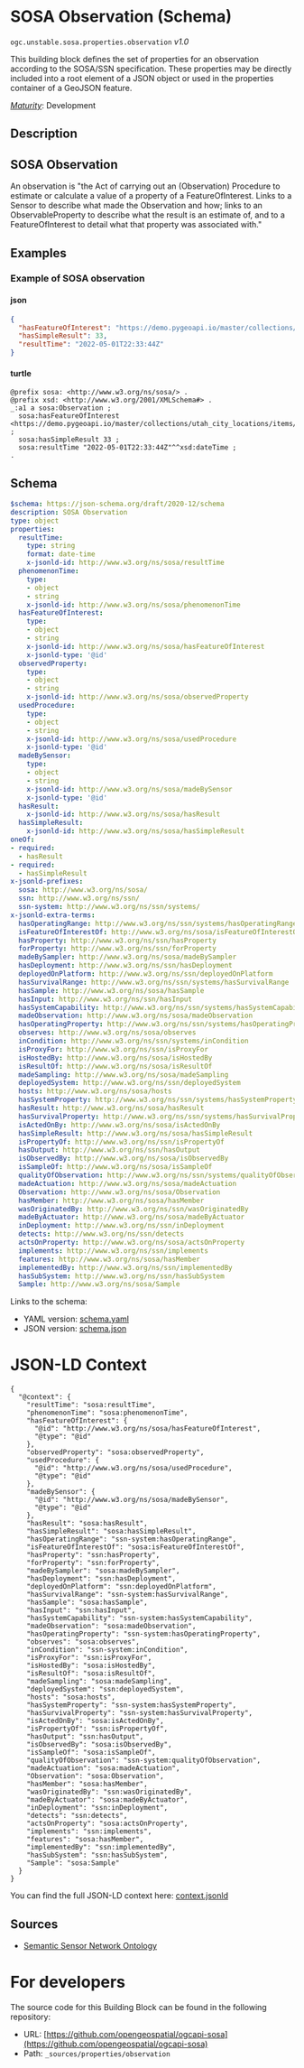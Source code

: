 
# SOSA Observation (Schema)

`ogc.unstable.sosa.properties.observation` *v1.0*

This building block defines the set of properties for an observation according to the SOSA/SSN specification. These properties may be directly included into a root element of a JSON object or used in the properties container of a GeoJSON feature.

[*Maturity*](https://github.com/cportele/ogcapi-building-blocks#building-block-maturity): Development

## Description

## SOSA Observation

An observation is "the Act of carrying out an (Observation) Procedure to estimate or calculate a value 
of a property of a FeatureOfInterest. Links to a Sensor to describe what made the Observation and how;
links to an ObservableProperty to describe what the result is an estimate of, and to a FeatureOfInterest
to detail what that property was associated with."
## Examples

### Example of SOSA observation
#### json
```json
{ 
  "hasFeatureOfInterest": "https://demo.pygeoapi.io/master/collections/utah_city_locations/items/Salem",
  "hasSimpleResult": 33,
  "resultTime": "2022-05-01T22:33:44Z"
}
```

#### turtle
```turtle
@prefix sosa: <http://www.w3.org/ns/sosa/> .
@prefix xsd: <http://www.w3.org/2001/XMLSchema#> .
_:a1 a sosa:Observation ;
  sosa:hasFeatureOfInterest <https://demo.pygeoapi.io/master/collections/utah_city_locations/items/Salem> ;
  sosa:hasSimpleResult 33 ;
  sosa:resultTime "2022-05-01T22:33:44Z"^^xsd:dateTime ;
.
```

## Schema

```yaml
$schema: https://json-schema.org/draft/2020-12/schema
description: SOSA Observation
type: object
properties:
  resultTime:
    type: string
    format: date-time
    x-jsonld-id: http://www.w3.org/ns/sosa/resultTime
  phenomenonTime:
    type:
    - object
    - string
    x-jsonld-id: http://www.w3.org/ns/sosa/phenomenonTime
  hasFeatureOfInterest:
    type:
    - object
    - string
    x-jsonld-id: http://www.w3.org/ns/sosa/hasFeatureOfInterest
    x-jsonld-type: '@id'
  observedProperty:
    type:
    - object
    - string
    x-jsonld-id: http://www.w3.org/ns/sosa/observedProperty
  usedProcedure:
    type:
    - object
    - string
    x-jsonld-id: http://www.w3.org/ns/sosa/usedProcedure
    x-jsonld-type: '@id'
  madeBySensor:
    type:
    - object
    - string
    x-jsonld-id: http://www.w3.org/ns/sosa/madeBySensor
    x-jsonld-type: '@id'
  hasResult:
    x-jsonld-id: http://www.w3.org/ns/sosa/hasResult
  hasSimpleResult:
    x-jsonld-id: http://www.w3.org/ns/sosa/hasSimpleResult
oneOf:
- required:
  - hasResult
- required:
  - hasSimpleResult
x-jsonld-prefixes:
  sosa: http://www.w3.org/ns/sosa/
  ssn: http://www.w3.org/ns/ssn/
  ssn-system: http://www.w3.org/ns/ssn/systems/
x-jsonld-extra-terms:
  hasOperatingRange: http://www.w3.org/ns/ssn/systems/hasOperatingRange
  isFeatureOfInterestOf: http://www.w3.org/ns/sosa/isFeatureOfInterestOf
  hasProperty: http://www.w3.org/ns/ssn/hasProperty
  forProperty: http://www.w3.org/ns/ssn/forProperty
  madeBySampler: http://www.w3.org/ns/sosa/madeBySampler
  hasDeployment: http://www.w3.org/ns/ssn/hasDeployment
  deployedOnPlatform: http://www.w3.org/ns/ssn/deployedOnPlatform
  hasSurvivalRange: http://www.w3.org/ns/ssn/systems/hasSurvivalRange
  hasSample: http://www.w3.org/ns/sosa/hasSample
  hasInput: http://www.w3.org/ns/ssn/hasInput
  hasSystemCapability: http://www.w3.org/ns/ssn/systems/hasSystemCapability
  madeObservation: http://www.w3.org/ns/sosa/madeObservation
  hasOperatingProperty: http://www.w3.org/ns/ssn/systems/hasOperatingProperty
  observes: http://www.w3.org/ns/sosa/observes
  inCondition: http://www.w3.org/ns/ssn/systems/inCondition
  isProxyFor: http://www.w3.org/ns/ssn/isProxyFor
  isHostedBy: http://www.w3.org/ns/sosa/isHostedBy
  isResultOf: http://www.w3.org/ns/sosa/isResultOf
  madeSampling: http://www.w3.org/ns/sosa/madeSampling
  deployedSystem: http://www.w3.org/ns/ssn/deployedSystem
  hosts: http://www.w3.org/ns/sosa/hosts
  hasSystemProperty: http://www.w3.org/ns/ssn/systems/hasSystemProperty
  hasResult: http://www.w3.org/ns/sosa/hasResult
  hasSurvivalProperty: http://www.w3.org/ns/ssn/systems/hasSurvivalProperty
  isActedOnBy: http://www.w3.org/ns/sosa/isActedOnBy
  hasSimpleResult: http://www.w3.org/ns/sosa/hasSimpleResult
  isPropertyOf: http://www.w3.org/ns/ssn/isPropertyOf
  hasOutput: http://www.w3.org/ns/ssn/hasOutput
  isObservedBy: http://www.w3.org/ns/sosa/isObservedBy
  isSampleOf: http://www.w3.org/ns/sosa/isSampleOf
  qualityOfObservation: http://www.w3.org/ns/ssn/systems/qualityOfObservation
  madeActuation: http://www.w3.org/ns/sosa/madeActuation
  Observation: http://www.w3.org/ns/sosa/Observation
  hasMember: http://www.w3.org/ns/sosa/hasMember
  wasOriginatedBy: http://www.w3.org/ns/ssn/wasOriginatedBy
  madeByActuator: http://www.w3.org/ns/sosa/madeByActuator
  inDeployment: http://www.w3.org/ns/ssn/inDeployment
  detects: http://www.w3.org/ns/ssn/detects
  actsOnProperty: http://www.w3.org/ns/sosa/actsOnProperty
  implements: http://www.w3.org/ns/ssn/implements
  features: http://www.w3.org/ns/sosa/hasMember
  implementedBy: http://www.w3.org/ns/ssn/implementedBy
  hasSubSystem: http://www.w3.org/ns/ssn/hasSubSystem
  Sample: http://www.w3.org/ns/sosa/Sample

```

Links to the schema:

* YAML version: [schema.yaml](https://opengeospatial.github.io/bblocks/annotated-schemas/unstable/sosa/properties/observation/schema.json)
* JSON version: [schema.json](https://opengeospatial.github.io/bblocks/annotated-schemas/unstable/sosa/properties/observation/schema.yaml)


# JSON-LD Context

```jsonld
{
  "@context": {
    "resultTime": "sosa:resultTime",
    "phenomenonTime": "sosa:phenomenonTime",
    "hasFeatureOfInterest": {
      "@id": "http://www.w3.org/ns/sosa/hasFeatureOfInterest",
      "@type": "@id"
    },
    "observedProperty": "sosa:observedProperty",
    "usedProcedure": {
      "@id": "http://www.w3.org/ns/sosa/usedProcedure",
      "@type": "@id"
    },
    "madeBySensor": {
      "@id": "http://www.w3.org/ns/sosa/madeBySensor",
      "@type": "@id"
    },
    "hasResult": "sosa:hasResult",
    "hasSimpleResult": "sosa:hasSimpleResult",
    "hasOperatingRange": "ssn-system:hasOperatingRange",
    "isFeatureOfInterestOf": "sosa:isFeatureOfInterestOf",
    "hasProperty": "ssn:hasProperty",
    "forProperty": "ssn:forProperty",
    "madeBySampler": "sosa:madeBySampler",
    "hasDeployment": "ssn:hasDeployment",
    "deployedOnPlatform": "ssn:deployedOnPlatform",
    "hasSurvivalRange": "ssn-system:hasSurvivalRange",
    "hasSample": "sosa:hasSample",
    "hasInput": "ssn:hasInput",
    "hasSystemCapability": "ssn-system:hasSystemCapability",
    "madeObservation": "sosa:madeObservation",
    "hasOperatingProperty": "ssn-system:hasOperatingProperty",
    "observes": "sosa:observes",
    "inCondition": "ssn-system:inCondition",
    "isProxyFor": "ssn:isProxyFor",
    "isHostedBy": "sosa:isHostedBy",
    "isResultOf": "sosa:isResultOf",
    "madeSampling": "sosa:madeSampling",
    "deployedSystem": "ssn:deployedSystem",
    "hosts": "sosa:hosts",
    "hasSystemProperty": "ssn-system:hasSystemProperty",
    "hasSurvivalProperty": "ssn-system:hasSurvivalProperty",
    "isActedOnBy": "sosa:isActedOnBy",
    "isPropertyOf": "ssn:isPropertyOf",
    "hasOutput": "ssn:hasOutput",
    "isObservedBy": "sosa:isObservedBy",
    "isSampleOf": "sosa:isSampleOf",
    "qualityOfObservation": "ssn-system:qualityOfObservation",
    "madeActuation": "sosa:madeActuation",
    "Observation": "sosa:Observation",
    "hasMember": "sosa:hasMember",
    "wasOriginatedBy": "ssn:wasOriginatedBy",
    "madeByActuator": "sosa:madeByActuator",
    "inDeployment": "ssn:inDeployment",
    "detects": "ssn:detects",
    "actsOnProperty": "sosa:actsOnProperty",
    "implements": "ssn:implements",
    "features": "sosa:hasMember",
    "implementedBy": "ssn:implementedBy",
    "hasSubSystem": "ssn:hasSubSystem",
    "Sample": "sosa:Sample"
  }
}
```

You can find the full JSON-LD context here:
[context.jsonld](https://opengeospatial.github.io/bblocks/annotated-schemas/unstable/sosa/properties/observation/context.jsonld)

## Sources

* [Semantic Sensor Network Ontology](https://www.w3.org/TR/vocab-ssn/)

# For developers

The source code for this Building Block can be found in the following repository:

* URL: [https://github.com/opengeospatial/ogcapi-sosa](https://github.com/opengeospatial/ogcapi-sosa)
* Path: `_sources/properties/observation`

